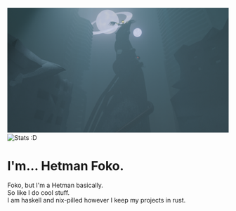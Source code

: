 ![](https://raw.githubusercontent.com/FokoHetman/FokoHetman/refs/heads/main/MurderDrones.png)
![Stats :D](https://github-readme-stats.vercel.app/api/top-langs/?username=FokoHetman&theme=dark&show_icons=true&hide_border=false&layout=compact)
# I'm... Hetman Foko.
Foko, but I'm a Hetman basically.<br>
So like I do cool stuff.<br> I am haskell and nix-pilled however I keep my projects in rust.
<!--
**FokoHetman/FokoHetman** is a ✨ _special_ ✨ repository because its `README.md` (this file) appears on your GitHub profile.

Here are some ideas to get you started:

- 🔭 I’m currently working on ...
- 🌱 I’m currently learning ...
- 👯 I’m looking to collaborate on ...
- 🤔 I’m looking for help with ...
- 💬 Ask me about ...
- 📫 How to reach me: ...
- 😄 Pronouns: ...
- ⚡ Fun fact: ...
-->
